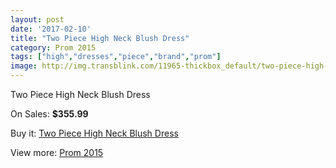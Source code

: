 ```yaml
---
layout: post
date: '2017-02-10'
title: "Two Piece High Neck Blush Dress"
category: Prom 2015
tags: ["high","dresses","piece","brand","prom"]
image: http://img.transblink.com/11965-thickbox_default/two-piece-high-neck-blush-dress.jpg
---
```

Two Piece High Neck Blush Dress

On Sales: **$355.99**
<a href="https://www.transblink.com/en/prom-2015/3889-two-piece-high-neck-blush-dress.html"><amp-img layout="responsive" width="600" height="600" src="//img.transblink.com/11965-thickbox_default/two-piece-high-neck-blush-dress.jpg" alt="Two Piece High Neck Blush Dress 0" /></a>
<a href="https://www.transblink.com/en/prom-2015/3889-two-piece-high-neck-blush-dress.html"><amp-img layout="responsive" width="600" height="600" src="//img.transblink.com/11966-thickbox_default/two-piece-high-neck-blush-dress.jpg" alt="Two Piece High Neck Blush Dress 1" /></a>

Buy it: [Two Piece High Neck Blush Dress](https://www.transblink.com/en/prom-2015/3889-two-piece-high-neck-blush-dress.html "Two Piece High Neck Blush Dress")

View more: [Prom 2015](https://www.transblink.com/en/10-prom-2015 "Prom 2015")